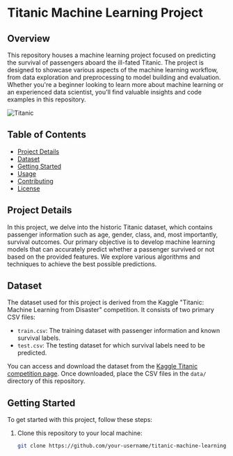# Titanic Machine Learning Project

## Overview
This repository houses a machine learning project focused on predicting the survival of passengers aboard the ill-fated Titanic. The project is designed to showcase various aspects of the machine learning workflow, from data exploration and preprocessing to model building and evaluation. Whether you're a beginner looking to learn more about machine learning or an experienced data scientist, you'll find valuable insights and code examples in this repository.

![Titanic](https://static1.squarespace.com/static/5006453fe4b09ef2252ba068/5095eabce4b06cb305058603/5095eabce4b02d37bef4c24c/1352002236895/100_anniversary_titanic_sinking_by_esai8mellows-d4xbme8.jpg)

## Table of Contents
- [Project Details](https://www.kaggle.com/competitions/titanic)
- [Dataset](#https://www.kaggle.com/competitions/titanic)
- [Getting Started](https://www.kaggle.com/competitions/titanic)
- [Usage](https://www.kaggle.com/competitions/titanic)
- [Contributing](https://www.kaggle.com/competitions/titanic)
- [License](https://www.kaggle.com/competitions/titanic)

## Project Details
In this project, we delve into the historic Titanic dataset, which contains passenger information such as age, gender, class, and, most importantly, survival outcomes. Our primary objective is to develop machine learning models that can accurately predict whether a passenger survived or not based on the provided features. We explore various algorithms and techniques to achieve the best possible predictions.

## Dataset
The dataset used for this project is derived from the Kaggle "Titanic: Machine Learning from Disaster" competition. It consists of two primary CSV files:

- `train.csv`: The training dataset with passenger information and known survival labels.
- `test.csv`: The testing dataset for which survival labels need to be predicted.

You can access and download the dataset from the [Kaggle Titanic competition page](https://www.kaggle.com/c/titanic/data). Once downloaded, place the CSV files in the `data/` directory of this repository.

## Getting Started
To get started with this project, follow these steps:

1. Clone this repository to your local machine:
   ```bash
   git clone https://github.com/your-username/titanic-machine-learning.git
